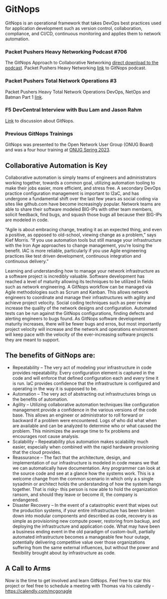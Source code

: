 # GitNops
GitNops is an operational framework that takes DevOps best practices used for application development such as version control, collaboration, compliance, and CI/CD, continuous monitoring and applies them to network automation.

### Packet Pushers Heavy Networking Podcast #706
The GitNops Approach to Collaborative Networking [direct download to the podcast](podcast/HN_706_The_GitNops_Approach_To_Collaborative_Network_Automation.mp3). 
Packet Pushers Heavy Networking [link](https://packetpushers.net/podcasts/heavy-networking/hn706-the-gitnops-approach-to-collaborative-network-automation/) to GitNops podcast.

### Packet Pushers Total Network Operations #3
Packet Pushers Heavy Total Network Operations DevOps, NetOps and Batman Part 1 [link](https://packetpushers.net/podcasts/fat-pipe/tno003-devops-netops-and-batman-part-1/).

### F5 DevCentral Interview with Buu Lam and Jason Rahm
[Link](https://youtu.be/Sr--jrHYKUA?si=4mp4QK0hLS_7IYqZ) to discussion about GitNops.

### Previous GitNops Trainings
GitNops was presented to the Open Network User Group (ONUG Board) and was a four hour training at [ONUG Spring 2023](https://onug.net/events/onug-training-modern-network-automation-with-gitnops/).

## Collaborative Automation is Key
Collaborative automation is simply teams of engineers and administrators working together, towards a common goal, utilizing automation tooling to make their jobs easier, more efficient, and stress free. A secondary DevOps practice configuration management is important to I2aC, and has undergone a fundamental shift over the last few years as social coding via sites like github.com have become increasingly popular. Network teams are able to share their software modeled BIG-IPs with other team members, solicit feedback, find bugs, and squash those bugs all because their BIG-IPs are modeled in code.

“Agile is about embracing change, treating it as an expected thing, and even a positive, as opposed to old-school, viewing change as a problem,” says Kief Morris. “If you use automation tools but still manage your infrastructure with the Iron Age approaches to change management, you’re losing the benefit. IAC is more reliable, particularly if you use Agile engineering practices like test driven development, continuous integration and continuous delivery.”

Learning and understanding how to manage your network infrastructure as a software project is incredibly valuable. Software development has reached a level of maturity allowing its techniques to be utilized in fields such as network engineering. A GitNops workflow can be managed via Agile methodologies such as Scrum and Kanban. This allows network engineers to coordinate and manage their infrastructures with agility and achieve project velocity. Social coding techniques such as peer review increase the quality of the network designs and configuration. Automated tests can be run against the GitNops configurations, finding defects and alerting engineers to bugs found. As GitNops software development maturity increases, there will be fewer bugs and erros, but most importantly project velocity will increase and the network and operations environment will keep pace with the velocity of the ever-increasing software projects they are meant to support.

## The benefits of GitNops are:
* Repeatability – The very act of modeling your infrastructure in code provides repeatability. Every configuration element is captured in the code and will enforce that defined configuration each and every time it is run. IaC provides confidence that the infrastructure is configured and operating in the way it is supposed to be.
* Automation – The very act of abstracting out infrastructures brings us the benefits of automation.
* Agility – Utilizing collaborative automation techniques like configuration management provide a confidence in the various versions of the code base. This allows an engineer or administrator to roll forward or backward if a problem were encountered. Logs of who did what when are available and can be analyzed to determine who or what caused the problem. This minimizes the average time to fix problems and encourages root cause analysis.
* Scalability – Repeatability plus automation makes scalability much easier, especially when combined with the rapid hardware provisioning that the cloud provides.
* Reassurance – The fact that the architecture, design, and implementation of our infrastructure is modeled in code means we that we can automatically have documentation. Any programmer can look at the source code and see at a glance how the systems work. This is a welcome change from the common scenario in which only a s single sysadmin or architect holds the understanding of how the system hangs together. That is risky- this person is now able to hold the organization ransom, and should they leave or become ill, the company is endangered.
* Disaster Recovery – In the event of a catastrophic event that wipes out the production systems, if your entire infrastructure has been broken down into modular components and described as code, recovery is as simple as provisioning new compute power, restoring from backup, and deploying the infrastructure and application code. What may have been a business ending event in the old paradigm of custom-built, partially automated infrastructure becomes a manageable few hour outage, potentially delivering competitive value over those organizations suffering from the same external influences, but without the power and flexibility brought about by infrastructure as code.

## A Call to Arms
Now is the time to get involved and learn GitNops. Feel free to star this project or feel free to schedule a meeting with Thomas via his calendly - https://calendly.com/mcgonagle
